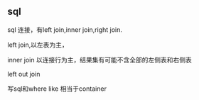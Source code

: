 ## sql 

sql 连接，有left join,inner join,right join.

left join,以左表为主，

inner join 以连接行为主，结果集有可能不含全部的左侧表和右侧表



left out join





写sql和where  like  相当于container

